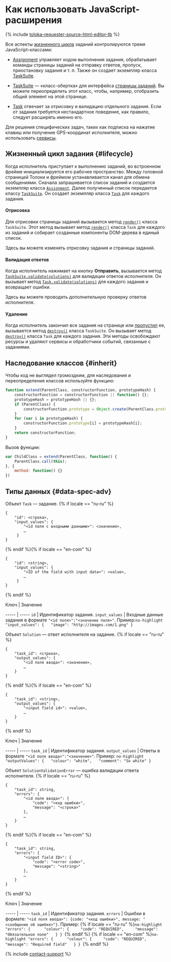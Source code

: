 # Как использовать JavaScript-расширения

{% include [toloka-requester-source-html-editor-tb](../_includes/toloka-requester-source/id-toloka-requester-source/html-editor-tb.md) %}


Все аспекты [жизненного цикла](#lifecycle) заданий контролируются тремя JavaScript-классами:

- [Assignment](js/assignment.md) управляет ходом выполнения задания, обрабатывает команды страницы заданий на отправку ответов, пропуск, приостановку задания и т. п. Также он создает экземпляр класса [TaskSuite](js/tasksuite.md).

- [TaskSuite](js/tasksuite.md) — «класс-обертка» для интерфейса [страницы заданий](../../glossary.md#task-page-ru). Вы можете переопределить этот класс, чтобы, например, отобразить общий элемент на этой странице.

- [Task](js/task.md) отвечает за отрисовку и валидацию отдельного задания. Если от задания требуется нестандартное поведение, как правило, следует расширять именно его.


Для решения специфических задач, таких как подписка на нажатие клавиш или получение GPS-координат исполнителя, можно использовать [сервисы](js/services.md).


## Жизненный цикл задания {#lifecycle}

Когда исполнитель приступает к выполнению заданий, во встроенном фрейме инициализируется его рабочее пространство. Между головной страницей Толоки и фреймом устанавливается канал для обмена сообщениями. Сначала запрашивается список заданий и создается экземпляр класса [`Assignment`](js/assignment.md). Далее полученный список передается классу [`TaskSuite`](js/tasksuite.md). Он создает экземпляр класса [`Task`](js/task.md) для каждого задания.

#### Отрисовка

Для отрисовки страницы заданий вызывается метод [`render()`](js/tasksuite.md#render) класса `TaskSuite`. Этот метод вызывает метод [`render()`](js/task.md#render) класса `Task` для каждого из заданий и собирает созданные компоненты DOM-дерева в единый список.

Здесь вы можете изменять отрисовку задания и страницы заданий.

#### Валидация ответов

Когда исполнитель нажимает на кнопку **Отправить**, вызывается метод [`TaskSuite.validate(solutions)`](js/tasksuite.md#validate) для валидации ответов исполнителя. Он вызывает метод [`Task.validate(solutions)`](js/task.md#validate) для каждого задания и возвращает ошибки.

Здесь вы можете проводить дополнительную проверку ответов исполнителя.

#### Удаление

Когда исполнитель закончил все задания на странице или [пропустил](pool_statistic-pool.md#skipped-tasks) ее, вызывается метод [`destroy()`](js/tasksuite.md#destroy) класса `TaskSuite`. Он вызывает метод [`destroy()`](js/task.md#destroy) класса `Task` для каждого задания. Эти методы освобождают ресурсы и удаляют сервисы и обработчики событий, связанные с заданиями.


## Наследование классов {#inherit}

Чтобы код не выглядел громоздким, для наследования и переопределения классов используйте функцию:

```javascript
function extend(ParentClass, constructorFunction, prototypeHash) {
    constructorFunction = constructorFunction || function() {};
    prototypeHash = prototypeHash || {};
    if (ParentClass) {
        constructorFunction.prototype = Object.create(ParentClass.prototype);
    }
    for (var i in prototypeHash) {
        constructorFunction.prototype[i] = prototypeHash[i];
    }
    return constructorFunction;
}
```

Вызов функции:

```javascript
var ChildClass = extend(ParentClass, function() {
    ParentClass.call(this);
}, {
    method: function() {}
})
```


## Типы данных {#data-spec-adv}

Объект `Task` — задание.
 {% if locale == "ru-ru" %}
```no-highlight
{
    "id": <строка>,
    "input_values": {
        "<id поля с входными данными>": <значение>,
        …
     }
}
```
{% endif %}{% if locale == "en-com" %}
```no-highlight
{
    "id": <string>,
    "input_values": {
        "<ID of the field with input data>": <value>,
        …
     }
}
```
{% endif %}

Ключ
 |
Значение

----- | -----
`id` | Идентификатор задания.
`input_values` | Входные данные задания в формате `"<id поля>":"<значение поля>"`. Пример:```no-highlight "input_values": {   "image": "http://images.com/1.png" } ```


Объект `Solution` — ответ исполнителя на задание.
 {% if locale == "ru-ru" %}
```no-highlight
{
    "task_id": <строка>,
    "output_values": {
        "<id поля ввода>": <значение>,
        …
    }
}
```
{% endif %}{% if locale == "en-com" %}
```no-highlight
{
    "task_id": <string>,
    "output_values": {
        "<input field id>": <value>,
        …
    }
}
```
{% endif %}

Ключ
 |
Значение

----- | -----
`task_id` | Идентификатор задания.
`output_values` | Ответы в формате `"<id поля ввода>":"<значение>"`. Пример: ```no-highlight "outputValues": {   "colour": "white",   "comment": "So white" } ```


Объект `SolutionValidationError` — ошибка валидации ответа исполнителя.
 {% if locale == "ru-ru" %}
```no-highlight
{
    "task_id": string,
    "errors": {
        "<id поля ввода>": {
            "code": "<код ошибки>",
            "message": "<строка>"
        },
        …
    }
}
```
{% endif %}{% if locale == "en-com" %}
```no-highlight
{
    "task_id": string,
    "errors": {
        "<input field ID>": {
            "code": "<error code>",
            "message": "<string>"
        },
        …
    }
}
```
{% endif %}

Ключ
 |
Значение

----- | -----
`task_id` | Идентификатор задания.
`errors` | Ошибки в формате: `"<id поля ввода>": {code: "<код ошибки>", message: "<сообщение об ошибке>"}`. Пример: {% if locale == "ru-ru" %}```no-highlight "errors": {      "colour": {     "code": "REQUIRED",     "message": "Обязательное поле"   } } ```{% endif %} {% if locale == "en-com" %}```no-highlight "errors": {      "colour": {     "code": "REQUIRED",     "message": "Required field"   } } ```{% endif %}

{% include [contact-support](../_includes/contact-support-help.md) %}
